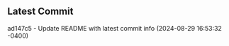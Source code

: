 
## Latest Commit
ad147c5 - Update README with latest commit info (2024-08-29 16:53:32 -0400) <Yunxi-Zhou>
